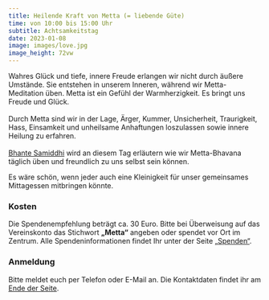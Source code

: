 ```yaml
---
title: Heilende Kraft von Metta (= liebende Güte)
time: von 10:00 bis 15:00 Uhr
subtitle: Achtsamkeitstag
date: 2023-01-08
image: images/love.jpg
image_height: 72vw
---
```

Wahres Glück und tiefe, innere Freude erlangen wir nicht durch äußere Umstände. Sie entstehen in unserem Inneren, während wir Metta-Meditation üben. Metta ist ein Gefühl der Warmherzigkeit. Es bringt uns Freude und Glück.<br>
<br>
Durch Metta sind wir in der Lage, Ärger, Kummer, Unsicherheit, Traurigkeit, Hass, Einsamkeit und unheilsame Anhaftungen loszulassen sowie innere Heilung zu erfahren.<br>
<br>
[Bhante Samiddhi](lehrer.html) wird an diesem Tag erläutern wie wir Metta-Bhavana täglich üben und freundlich zu uns selbst sein können.

Es wäre schön, wenn jeder auch eine Kleinigkeit für unser gemeinsames Mittagessen mitbringen könnte.

### Kosten

Die Spendenempfehlung beträgt ca. 30 Euro. Bitte bei Überweisung auf das Vereinskonto das Stichwort **„Metta“** angeben oder spendet vor Ort im Zentrum. Alle Spendeninformationen findet Ihr unter der Seite [„Spenden“](spenden.html).


### Anmeldung

Bitte meldet euch per Telefon oder E-Mail an.  Die Kontaktdaten findet ihr am [Ende der Seite](#footer).

